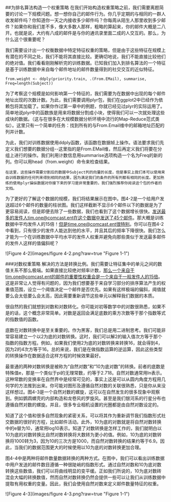 ##为排名算法构造一个权重策略
在我们开始构造权重策略之前，我们需要离题简要的讨论一下规模问题。想一想你自己的邮件行为。你几乎定期的与相同的一群人收发邮件吗？你知道你一天之内接收多少邮件吗？你每周从陌生人那里收到多少邮件？如果你和我们差不多，像大多数人那样，粗略的算起来，你的邮件大概是二八开。也就是说，大约有八成的邮件是与你的通讯录里面二成的人交互的。那么，为什么这个很重要呢？  

我们需要设计出一个权衡数据中特定特征权重的策略，但是由于这些特征在规模上有潜在的不同之处，我们不能将其直接比较。更确切地说，我们不能直接比较他们的绝对值。我们看看刚刚解析完的训练数据。已知我们加入到排名算法的一个特征是基于训练数据中来自每个邮件地址的邮件数量得到的社交交互的近似特征。  

    from.weight <- ddply(priority.train, .(From.EMail), summarise, Freq=length(Subject))

为了考察这个规模是如何影响第一个特征的，我们需要为在数据中出现的每个邮件地址出现的次数计数。为此，我们需要调用plyr包，我们在ggplot2中已经作为依赖包将其加载了。如果你作过第一章中的例题，你就已经见过plyr的实际运用了。简单地说plyr中的函数族是用来将数据分割成小块，使得我们可以一次就处理这些成块的数据。（这与在很多在大规模数据分析环境中流行的Map-Reduce范式类似）。这里只有一个简单的任务：找到所有的与From.Email维中的邮箱地址匹配的列并计数。  

为此，我们对训练数据使用ddply函数，该函数在数据帧上操作。语法要求我们先定义我们想要的数据分组--这里指的是From.EMail维，然后再定义我们将要在分组上进行的操作。我们利用计数信息用summarise选项构造一个名为Freq的新的列。你可以用head（from.weight）命令来检查结果。  

    在这里，这些操作需要分割后的数据中Subject列的向量的长度，但是事实上我们本可以使用来自训练数据的任何列来得到相同的结果，因为满足我们的条件的所有列都有相同的长度。更加熟练的使用plyr操纵数据对你接下来的学习是非常重要的，我们强烈推荐你阅读这个包的作者的文档。

为了更好的了解这个数据的规模，我们将结果展示在图中。图4-2是一个给用户发送超过6个邮件的数量的柱状图。我们这样截断不显示6个邮件以下的数据是为了更容易阅读，但是即便去除了一些数据，我们也看到了这个数据增长很快。发送最多的发件人tim.one@comcast.ent在这个数据中发送了45个邮件。那大概是训练数据中平均发件人的15倍！但是time.one@comcast.ent很特别。你可以在图4-2中看到，只有很少的发件人能达到他的水平，并且其后的频率下降很快。我们怎么才能为一个在训练数据中平均水平的发件人权重并避免向那些类似于发送最多邮件的发件人这样的值偏斜呢？  

![Figure 4-2](images/figure 4-2.png?raw=true "Figure 1-1")

###对数权重策略
解决的方法是转换比例。我们需要让特征集中的单元之间的数值关系不那么极端。如果直接比较绝对频率计数，那么一个来自于tim.one@comcast.ent的邮件的重要性权重会是一个来自于一般发件人的15倍。这是非常让人觉得有问题的，因为我们想要基于来自学习部分的排序算法产生的权重值范围，设立一个阈值决定一个邮件是否优先。如果有这样极端的偏斜，阈值就要么会太低要么会太高，因此需要重新调节这些单元以解释我们数据的本质。  

很自然的我们就想到对数和对数转化。你可能对初等数学中的对数很熟悉，如果不是的话，这个概念非常简单。对数是返回会满足底数的乘方次数等于那个指数等式的指数值的函数。  

底数在对数转换中是至关重要的。作为黑客，我们总是用二进制思考。我们可能非常容易建立一个以2为底的对数转换。这时，我们可以解2的输入值次方等于那个指数的指数方程。例如，如果我们使用2为底的对数转换来转换16，就会得到4，因为2的4次方等于16。总的来说，我们是在做指数运算的逆运算，因此这些类型的转换操作在数据适合这样方程的时候效果最好。  

最普通的两种对数转换是被称为“自然对数”和“10为底对数”的转换。前者的底数是特殊值e，那是一个类似于pi的无理常数，约等于2.718。自然对数通常用ln表示。这种常数的变换率在自然界中是经常可见的，事实上这是可以从圆内角度方程用几何学的方法推到出来。你可能对图形及遵循自然对数的关联很熟悉，只是你从来没这样想过。图4-3是一个自然对数的螺旋，这可以在自然发生的很多现象中观察到。例如鹦鹉螺壳的内部构造和龙卷风的罗旋风。甚至是我们银河系的行星分布也遵循自然对数的螺旋。并且，很多专业相机设置的光圈都是由自然对数设定的。  

知道了这个值和很多自然现象的紧密关系，可以将其作为重新调节我们指数形式社交数据的很好的方程，比如邮件活动。此外，10为底的对数就是将自然对数转换中的e替为10，通常用log10表示。知道了对数转换是怎样工作的，我们就明白以10为底的对数转换比自然对数转换将大数转为更小的值。例如，10为底的对数转换将1000转为3，因为10的三次方是1000，而自然对数转换的结果约等于6.9。因此，当我们的数据范围更大的时候使用以10为底的对数转换更加合理。  

图4-4中是两种将邮件数量数据转换的两种方式。在图中，我们可以看出训练数据中用户发送的邮件数目遵循一种很陡峭的指数形式。通过自然对数和10为底对数转换这些数值，我们可以将曲线明显的变平缓。正如我们所说的，10为底对数砖混会大幅的转换数值，然而自然对数转换仍然会提供一些可以让我们从训练数据中提取有用权重的变量。因此，我们会使用自然对数来定义邮件数量特征的权重。  

![Figure 4-3](images/figure 4-3.png?raw=true "Figure 1-1")

